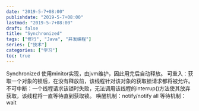 ```yaml
---
date: "2019-5-7+08:00"
publishdate: "2019-5-7+08:00"
lastmod: "2019-5-7+08:00"
draft: false
title: "Synchronized"
tags: ["修行", "Java", "并发编程"]
series: ["技术"]
categories: ["学习"]
toc: true
---
```


Synchronized 使用minitor实现，由jvm维护，因此用完后自动释放。
可重入：获取一个对象的锁后，在没有释放前，该线程针对该对象的获取锁请求都将被允许。
不可中断：一个线程请求该锁时失败，无法调用该线程的interrup()方法使其放弃获取，该线程将一直等待直到获取锁。
唤醒机制：notify/notify all
等待机制：wait